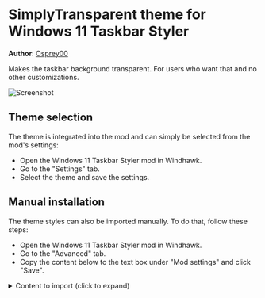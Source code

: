 # SimplyTransparent theme for Windows 11 Taskbar Styler

**Author**: [Osprey00](https://github.com/Osprey00)

Makes the taskbar background transparent. For users who want that and no other customizations.

![Screenshot](screenshot.png)

## Theme selection

The theme is integrated into the mod and can simply be selected from the mod's
settings:

* Open the Windows 11 Taskbar Styler mod in Windhawk.
* Go to the "Settings" tab.
* Select the theme and save the settings.

## Manual installation

The theme styles can also be imported manually. To do that, follow these steps:

* Open the Windows 11 Taskbar Styler mod in Windhawk.
* Go to the "Advanced" tab.
* Copy the content below to the text box under "Mod settings" and click "Save".

<details>
<summary>Content to import (click to expand)</summary>

```json
{
  "controlStyles[0].target":"Taskbar.TaskbarFrame > Grid#RootGrid > Taskbar.TaskbarBackground > Grid > Rectangle#BackgroundFill",
  "controlStyles[0].styles[0]":"Fill=Transparent",
  "controlStyles[1].target":"Rectangle#BackgroundStroke",
  "controlStyles[1].styles[0]":"Fill=Transparent"
}
```
</details>
